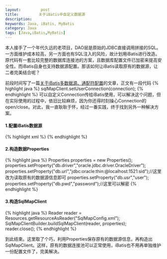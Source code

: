 ```yaml
---
layout:         post
title:         关于iBatis中自定义数据源
description:
keywords: Java, iBatis, MyBatis
category: Java
tags: [Java,iBatis,MyBatis]
---
```


本人接手了一个年代久远的老项目，DAO层是原始的JDBC直接调用拼接的SQL。一方面维护成本较高，另一方面也有SQL注入的风险，故计划用iBatis进行改造。原代码有一套比较完整的数据库连接池的方案，且数据库配置文件已加密来提高安全性。而iBatis自身也支持数据源配置。那该如何让iBatis读取原有的数据源，让二者完美结合呢？

<!-- more -->
前段时间写了一篇[关于iBatis多数据源、通配符配置](http://chengyuanjian.github.io/java/2014-09/ibatis-multiply-datasource.html)的文章，正文有一段代码
{% highlight java %}
sqlMapClient.setUserConnection(connection);
{% endhighlight %}
可以自定义Connection传给iBatis使用，可以解决这个问题，但在实际使用的过程中，依旧比较麻烦，因为你还得时刻操心Connection的open/close。对此，我一直耿耿于怀，经过一番实践，终于找到另外一种解决方案。

#### 1.配置iBatis数据源

{% highlight xml %}
  <transactionManager type="JDBC">
		<dataSource type="SIMPLE">
			<property name="JDBC.Driver" value="${db.driver}" />
			<property name="JDBC.ConnectionURL" value="${db.url}" />
			<property name="JDBC.Username" value="${db.usr}" />
			<property name="JDBC.Password" value="${db.pwd}" />
		</dataSource>
	</transactionManager>
{% endhighlight %}

#### 2.构造数据Properties

{% highlight java %}
Properties properties = new Properties();
properties.setProperty("db.driver","oracle.jdbc.driver.OracleDriver");
properties.setProperty("db.url","jdbc:oracle:thin:@localhost:1521:sid");//这里改为读取原有的数据源信息即可
properties.setProperty("db.usr","user");
properties.setProperty("db.pwd","password");//这里可以解密
{% endhighlight %}

#### 3.构造SqlMapClient

{% highlight java %}
  Reader reader = Resources.getResourceAsReader("SqlMapConfig.xml");
  SqlMapClientBuilder.buildSqlMapClient(reader, properties);    
  reader.close();
{% endhighlight %}

到此结束。这里取了个巧，利用Properties保存原有的数据源信息，再构造出SqlMapClient。这样，原有的数据连接池可以正常使用，iBatis也不用再单独维护一份配置文件了，完美解决。
